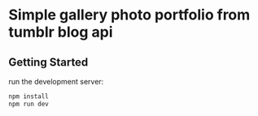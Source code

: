 # Simple gallery photo portfolio from tumblr blog api 

## Getting Started

run the development server:

```bash
npm install
npm run dev
```
